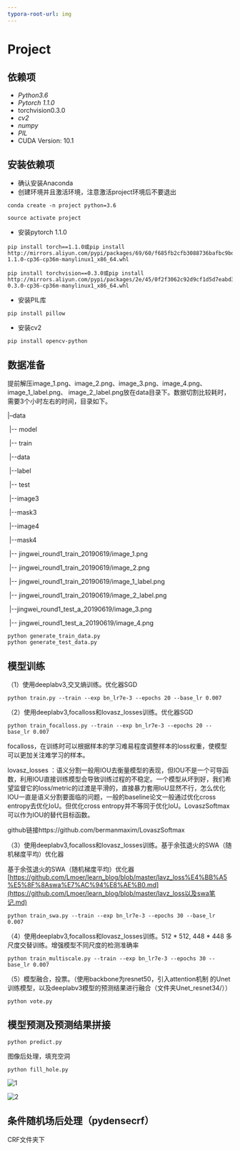 ```yaml
---
typora-root-url: img
---
```


# Project

## 依赖项
- *Python3.6*
- *Pytorch 1.1.0*
- torchvision0.3.0
- *cv2*
- *numpy*
- *PIL*
- CUDA Version: 10.1 
## 安装依赖项
- 确认安装Anaconda
- 创建环境并且激活环境，注意激活project环境后不要退出

```
conda create -n project python=3.6
```

```
source activate project
```


- 安装pytorch 1.1.0

```
pip install torch==1.1.0或pip install http://mirrors.aliyun.com/pypi/packages/69/60/f685fb2cfb3088736bafbc9bdbb455327bdc8906b606da9c9a81bae1c81e/torch-1.1.0-cp36-cp36m-manylinux1_x86_64.whl
```

```
pip install torchvision==0.3.0或pip install http://mirrors.aliyun.com/pypi/packages/2e/45/0f2f3062c92d9cf1d5d7eabd3cae88cea9affbd2b17fb1c043627838cb0a/torchvision-0.3.0-cp36-cp36m-manylinux1_x86_64.whl
```

- 安装PIL库

```
pip install pillow
```

- 安装cv2

```
pip install opencv-python
```
## 数据准备

提前解压image_1.png、image_2.png、image_3.png、image_4.png、image_1_label.png、 image_2_label.png放在data目录下。数据切割比较耗时，需要3个小时左右的时间，目录如下。

|–data

​	|-- model	

​	|-- train

​		|--data

​		|--label

​	|-- test

​		|--image3

​		|--mask3

​		|--image4

​		|--mask4

​	|-- jingwei_round1_train_20190619/image_1.png

​	|-- jingwei_round1_train_20190619/image_2.png

​	|-- jingwei_round1_train_20190619/image_1_label.png

​	|-- jingwei_round1_train_20190619/image_2_label.png

​	|--jingwei_round1_test_a_20190619/image_3.png

​	|-- jingwei_round1_test_a_20190619/image_4.png



```
python generate_train_data.py
python generate_test_data.py
```
## 模型训练
（1）使用deeplabv3,交叉熵训练。优化器SGD

```
python train.py --train --exp bn_lr7e-3 --epochs 20 --base_lr 0.007
```
（2）使用deeplabv3,focalloss和lovasz_losses训练。优化器SGD

```
python train_focalloss.py --train --exp bn_lr7e-3 --epochs 20 --base_lr 0.007
```

focalloss，在训练时可以根据样本的学习难易程度调整样本的loss权重，使模型可以更加关注难学习的样本。

lovasz_losses ：语义分割一般用IOU去衡量模型的表现，但IOU不是一个可导函数，利用IOU直接训练模型会导致训练过程的不稳定。一个模型从坏到好，我们希望监督它的loss/metric的过渡是平滑的，直接暴力套用IoU显然不行，怎么优化IOU一直是语义分割要面临的问题，一般的baseline论文一般通过优化cross entropy去优化IoU。但优化cross entropy并不等同于优化IoU。LovaszSoftmax可以作为IOU的替代目标函数。

github链接https://github.com/bermanmaxim/LovaszSoftmax

（3）使用deeplabv3,focalloss和lovasz_losses训练。基于余弦退火的SWA（随机梯度平均）优化器

基于余弦退火的SWA（随机梯度平均）优化器[https://github.com/Lmoer/learn_blog/blob/master/lavz_loss%E4%BB%A5%E5%8F%8Aswa%E7%AC%94%E8%AE%B0.md](https://github.com/Lmoer/learn_blog/blob/master/lavz_loss以及swa笔记.md)

```
python train_swa.py --train --exp bn_lr7e-3 --epochs 30 --base_lr 0.007
```

（4）使用deeplabv3,focalloss和lovasz_losses训练。512 * 512, 448 * 448 多尺度交替训练。增强模型不同尺度的检测准确率

```
python train_multiscale.py --train --exp bn_lr7e-3 --epochs 30 --base_lr 0.007
```

（5）模型融合，投票。（使用backbone为resnet50，引入attention机制 的Unet 训练模型，以及deeplabv3模型的预测结果进行融合（文件夹Unet_resnet34/））

```
python vote.py
```

## 模型预测及预测结果拼接

```
python predict.py
```

图像后处理，填充空洞

```
python fill_hole.py
```

![1](/1.png)

![2](/2.png)



## 条件随机场后处理（pydensecrf）

CRF文件夹下